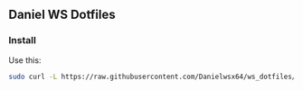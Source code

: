 ## Daniel WS Dotfiles

### Install

Use this:

```sh
sudo curl -L https://raw.githubusercontent.com/Danielwsx64/ws_dotfiles/master/install.sh -o ~/install_ws_dotfiles && chmod +x ~/install_ws_dotfiles && ~/install_ws_dotfiles -i
```
